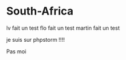 # South-Africa



lv fait un test
flo fait un test
martin fait un test 



je suis sur phpstorm !!!!


Pas moi
